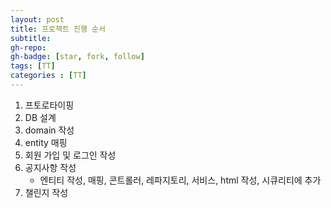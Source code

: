 ```yaml
---
layout: post
title: 프로젝트 진행 순서
subtitle: 
gh-repo: 
gh-badge: [star, fork, follow]
tags: [TT]
categories : [TT]
---
```


1. 프토로타이핑
2. DB 설계
3. domain 작성
4. entity 매핑
5. 회원 가입 및 로그인 작성
6. 공지사항 작성
    - 엔티티 작성, 매핑, 콘트롤러, 레파지토리, 서비스, html 작성, 시큐리티에 추가
7. 챌린지 작성